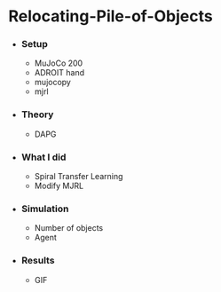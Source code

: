 # Relocating-Pile-of-Objects
+ ### Setup
  + MuJoCo 200
  + ADROIT hand
  + mujocopy
  + mjrl

+ ### Theory
  + DAPG
 
+ ### What I did
  + Spiral Transfer Learning
  + Modify MJRL

+ ### Simulation
  + Number of objects
  + Agent

+ ### Results
  + GIF
